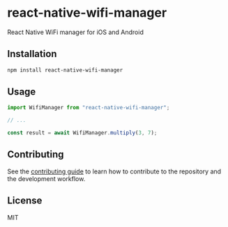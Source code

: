 # react-native-wifi-manager

React Native WiFi manager for iOS and Android

## Installation

```sh
npm install react-native-wifi-manager
```

## Usage

```js
import WifiManager from "react-native-wifi-manager";

// ...

const result = await WifiManager.multiply(3, 7);
```

## Contributing

See the [contributing guide](CONTRIBUTING.md) to learn how to contribute to the repository and the development workflow.

## License

MIT
